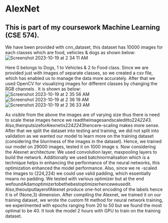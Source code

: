 # AlexNet
## This is part of my coursework Machine Learning (CSE 574).

We have been provided with cnn_dataset, this dataset has 10000 images for each classes which are food, vehicles & dogs as shown below:
![Screenshot 2023-10-19 at 2 34 11 AM](https://github.com/vijay-kshitij/AlexNet/assets/51355853/9a36746b-4b0d-421c-9dd0-14a8cb46b0fe)

Here 0 belongs to Dogs, 1 to Vehicles & 2 to Food class.
Since we are provided just with images of separate classes, so we created a csv file, which has enabled us to manage the data more accurately. 
After that we used OpenCV for visualizing images for different classes by changing the RGB channels . It is shown as below:
![Screenshot 2023-10-19 at 2 35 56 AM](https://github.com/vijay-kshitij/AlexNet/assets/51355853/f493fe4d-464b-4ff6-92a9-ca966aaa9b33) 
![Screenshot 2023-10-19 at 2 36 19 AM](https://github.com/vijay-kshitij/AlexNet/assets/51355853/da0d4c79-455d-4d96-a7b3-a68b7b92d860)
![Screenshot 2023-10-19 at 2 36 33 AM](https://github.com/vijay-kshitij/AlexNet/assets/51355853/25eeeedd-e527-45c4-b78b-4cbe9cca9d6f)

As visible from the above the images are of varying size thus there is need to scale these images hence we readtheimagesandscaleditto224*224*3. Also,theinputsizeforAlexnetis224*224*3hencere-scaling makes more sense.
After that we split the dataset into testing and training, we did not split into validation as we wanted our model to learn more on the training dataset (considering the blurriness of the images in the dataset). Hence, we trained our model on 29000 images, tested it on 1000 image s.
Now considering the Alexnet architecture:
We used convolution layer, maxpooling layers to build the network. Additionally we used batchnormalisation which is a technique helps in enhancing the performance of the neural networks, this optimization enhanced the model performance. Also, since we re -scaled the images to (224,224) we could use valid padding, which essentially means no padding. We tested with various optimizer but at the end wefoundAdamoptimizertobethebestoptimizerhenceweusedit. Also,theoutputlayerofAlexnet produce one-hot encoding of the labels hence it is of (None,3) dimension.
After compiling the Alexnet, we trained it on our training dataset, we wrote the custom fit method for neural network training, we experimented with epochs ranging from 20 to 50 but we found the most optimal to be 40. It took the model 2 hours with GPU to train on the training dataset.
